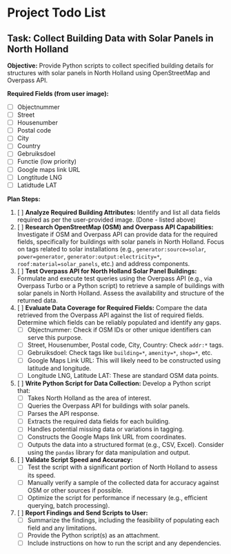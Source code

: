 # Project Todo List

## Task: Collect Building Data with Solar Panels in North Holland

**Objective:** Provide Python scripts to collect specified building details for structures with solar panels in North Holland using OpenStreetMap and Overpass API.

**Required Fields (from user image):**

*   [ ] Objectnummer
*   [ ] Street
*   [ ] Housenumber
*   [ ] Postal code
*   [ ] City
*   [ ] Country
*   [ ] Gebruiksdoel
*   [ ] Functie (low priority)
*   [ ] Google maps link URL
*   [ ] Longtitude LNG
*   [ ] Latidtude LAT

**Plan Steps:**

1.  [ ] **Analyze Required Building Attributes:** Identify and list all data fields required as per the user-provided image. (Done - listed above)
2.  [ ] **Research OpenStreetMap (OSM) and Overpass API Capabilities:** Investigate if OSM and Overpass API can provide data for the required fields, specifically for buildings with solar panels in North Holland. Focus on tags related to solar installations (e.g., `generator:source=solar`, `power=generator`, `generator:output:electricity=*`, `roof:material=solar_panels`, etc.) and address components.
3.  [ ] **Test Overpass API for North Holland Solar Panel Buildings:** Formulate and execute test queries using the Overpass API (e.g., via Overpass Turbo or a Python script) to retrieve a sample of buildings with solar panels in North Holland. Assess the availability and structure of the returned data.
4.  [ ] **Evaluate Data Coverage for Required Fields:** Compare the data retrieved from the Overpass API against the list of required fields. Determine which fields can be reliably populated and identify any gaps.
    *   [ ] Objectnummer: Check if OSM IDs or other unique identifiers can serve this purpose.
    *   [ ] Street, Housenumber, Postal code, City, Country: Check `addr:*` tags.
    *   [ ] Gebruiksdoel: Check tags like `building=*`, `amenity=*`, `shop=*`, etc.
    *   [ ] Google Maps Link URL: This will likely need to be constructed using latitude and longitude.
    *   [ ] Longitude LNG, Latitude LAT: These are standard OSM data points.
5.  [ ] **Write Python Script for Data Collection:** Develop a Python script that:
    *   [ ] Takes North Holland as the area of interest.
    *   [ ] Queries the Overpass API for buildings with solar panels.
    *   [ ] Parses the API response.
    *   [ ] Extracts the required data fields for each building.
    *   [ ] Handles potential missing data or variations in tagging.
    *   [ ] Constructs the Google Maps link URL from coordinates.
    *   [ ] Outputs the data into a structured format (e.g., CSV, Excel). Consider using the `pandas` library for data manipulation and output.
6.  [ ] **Validate Script Speed and Accuracy:**
    *   [ ] Test the script with a significant portion of North Holland to assess its speed.
    *   [ ] Manually verify a sample of the collected data for accuracy against OSM or other sources if possible.
    *   [ ] Optimize the script for performance if necessary (e.g., efficient querying, batch processing).
7.  [ ] **Report Findings and Send Scripts to User:**
    *   [ ] Summarize the findings, including the feasibility of populating each field and any limitations.
    *   [ ] Provide the Python script(s) as an attachment.
    *   [ ] Include instructions on how to run the script and any dependencies.
